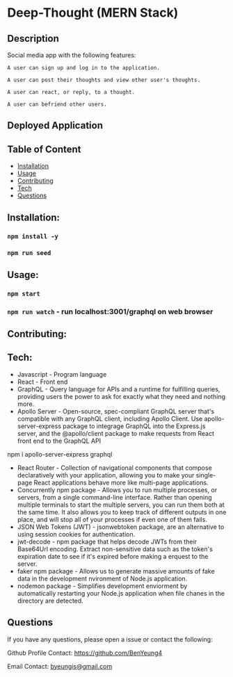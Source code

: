 # Deep-Thought (MERN Stack)

## Description

Social media app with the following features:

```
A user can sign up and log in to the application.

A user can post their thoughts and view other user's thoughts.

A user can react, or reply, to a thought.

A user can befriend other users.

```

## Deployed Application

## Table of Content

- [Installation](#Installation)
- [Usage](#Usage)
- [Contributing](#Contributing)
- [Tech](#Tech)
- [Questions](#Questions)

## Installation:

### `npm install -y`

### `npm run seed`

## Usage:

### `npm start`

### `npm run watch` - run localhost:3001/graphql on web browser

## Contributing:

## Tech:

- Javascript - Program language
- React - Front end
- GraphQL - Query language for APIs and a runtime for fulfilling queries, providing users the power to ask for exactly what they need and nothing more.
- Apollo Server - Open-source, spec-compliant GraphQL server that's compatible with any GraphQL client, including Apollo Client. Use apollo-server-express package to integrage GraphQL into the Express.js server, and the @apollo/client package to make requests from React front end to the GraphQL API

npm i apollo-server-express graphql

- React Router - Collection of navigational components that compose declaratively with your application, allowing you to make your single-page React applications behave more like multi-page applications.
- Concurrently npm package - Allows you to run multiple processes, or servers, from a single command-line interface. Rather than opening multiple terminals to start the multiple servers, you can run them both at the same time. It also allows you to keep track of different outputs in one place, and will stop all of your processes if even one of them fails.
- JSON Web Tokens (JWT) - jsonwebtoken package, are an alternative to using session cookies for authentication.
- jwt-decode - npm package that helps decode JWTs from their Base64Url encoding. Extract non-sensitive data such as the token's expiration date to see if it's expired before making a erquest to the server.
- faker npm package - Allows us to generate massive amounts of fake data in the development nvironment of Node.js application.
- nodemon package - Simplifies development enviorment by automatically restarting your Node.js application when file chanes in the directory are detected.

## Questions

If you have any questions, please open a issue or contact the following:

Github Profile Contact: https://github.com/BenYeung4

Email Contact: byeungis@gmail.com
